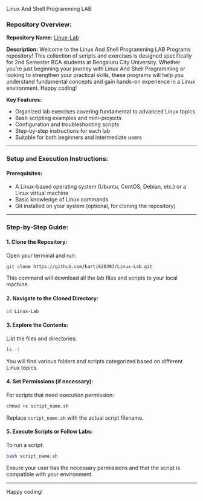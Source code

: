 Linux And Shell Programming LAB 
### **Repository Overview:**

**Repository Name:** [Linux-Lab](https://github.com/kartik20393/Linux-Lab)

**Description:**
Welcome to the Linux And Shell Programming LAB Programs repository! This collection of scripts and exercises is designed specifically for 2nd Semester BCA students at Bengaluru City University. Whether you're just beginning your journey with Linux And Shell Programming or looking to strengthen your practical skills, these programs will help you understand fundamental concepts and gain hands-on experience in a Linux environment. Happy coding!

**Key Features:**
- Organized lab exercises covering fundamental to advanced Linux topics
- Bash scripting examples and mini-projects
- Configuration and troubleshooting scripts
- Step-by-step instructions for each lab
- Suitable for both beginners and intermediate users

---

### **Setup and Execution Instructions:**

#### **Prerequisites:**
- A Linux-based operating system (Ubuntu, CentOS, Debian, etc.) or a Linux virtual machine
- Basic knowledge of Linux commands
- Git installed on your system (optional, for cloning the repository)

---

### **Step-by-Step Guide:**

#### **1. Clone the Repository:**

Open your terminal and run:
```bash
git clone https://github.com/kartik20393/Linux-Lab.git
```

This command will download all the lab files and scripts to your local machine.

#### **2. Navigate to the Cloned Directory:**
```bash
cd Linux-Lab
```

#### **3. Explore the Contents:**

List the files and directories:
```bash
ls -l
```

You will find various folders and scripts categorized based on different Linux topics.

#### **4. Set Permissions (if necessary):**

For scripts that need execution permission:
```bash
chmod +x script_name.sh
```

Replace `script_name.sh` with the actual script filename.

#### **5. Execute Scripts or Follow Labs:**

To run a script:
```bash
bash script_name.sh
```

Ensure your user has the necessary permissions and that the script is compatible with your environment.

---
Happy coding!
